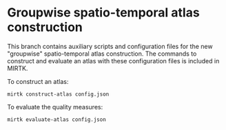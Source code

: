 # Groupwise spatio-temporal atlas construction

This branch contains auxiliary scripts and configuration files for the new "groupwise" spatio-temporal atlas construction.
The commands to construct and evaluate an atlas with these configuration files is included in MIRTK.

To construct an atlas:
```
mirtk construct-atlas config.json
```

To evaluate the quality measures:
```
mirtk evaluate-atlas config.json
```
